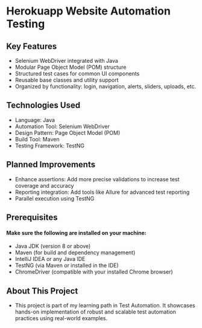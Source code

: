 # Herokuapp Website Automation Testing
## Key Features
- Selenium WebDriver integrated with Java
- Modular Page Object Model (POM) structure
- Structured test cases for common UI components
- Reusable base classes and utility support
- Organized by functionality: login, navigation, alerts, sliders, uploads, etc.
  
## Technologies Used
- Language: Java
- Automation Tool: Selenium WebDriver
- Design Pattern: Page Object Model (POM)
- Build Tool: Maven
- Testing Framework: TestNG

## Planned Improvements
- Enhance assertions: Add more precise validations to increase test coverage and accuracy
- Reporting integration: Add tools like Allure for advanced test reporting
- Parallel execution using TestNG

## Prerequisites
 #### Make sure the following are installed on your machine:
- Java JDK (version 8 or above)
- Maven (for build and dependency management)
- IntelliJ IDEA or any Java IDE
- TestNG (via Maven or installed in the IDE)
- ChromeDriver (compatible with your installed Chrome browser)

## About This Project
- This project is part of my learning path in Test Automation. It showcases hands-on implementation of robust and scalable test automation    practices using real-world examples.

